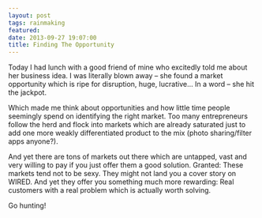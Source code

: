 ```yaml
---
layout: post
tags: rainmaking
featured: 
date: 2013-09-27 19:07:00
title: Finding The Opportunity
---
```

Today I had lunch with a good friend of mine who excitedly told me about her business idea. I was literally blown away – she found a market opportunity which is ripe for disruption, huge, lucrative… In a word – she hit the jackpot.

Which made me think about opportunities and how little time people seemingly spend on identifying the right market. Too many entrepreneurs follow the herd and flock into markets which are already saturated just to add one more weakly differentiated product to the mix (photo sharing/filter apps anyone?).

And yet there are tons of markets out there which are untapped, vast and very willing to pay if you just offer them a good solution. Granted: These markets tend not to be sexy. They might not land you a cover story on WIRED. And yet they offer you something much more rewarding: Real customers with a real problem which is actually worth solving.

Go hunting!